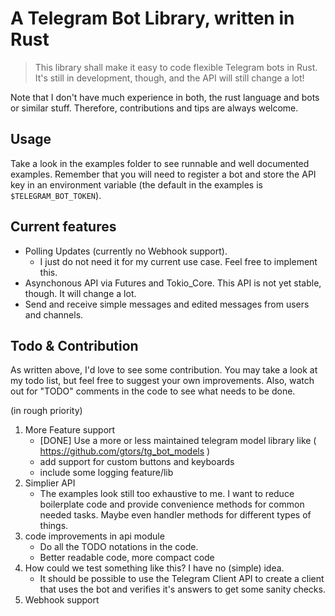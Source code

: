 # A Telegram Bot Library, written in Rust

> This library shall make it easy to code flexible Telegram bots in Rust. It's still in development, though, and the API will still change a lot!

Note that I don't have much experience in both, the rust language and bots or similar stuff. Therefore, contributions and tips are always welcome.


## Usage
Take a look in the examples folder to see runnable and well documented examples. Remember that you will need to register a bot and store the API key in an environment variable (the default in the examples is `$TELEGRAM_BOT_TOKEN`).


## Current features
* Polling Updates (currently no Webhook support).
	* I just do not need it for my current use case. Feel free to implement this.
* Asynchonous API via Futures and Tokio_Core. This API is not yet stable, though. It will change a lot.
* Send and receive simple messages and edited messages from users and channels.


## Todo & Contribution

As written above, I'd love to see some contribution. You may take a look at my todo list, but feel free to suggest your own improvements. Also, watch out for "TODO" comments in the code to see what needs to be done.

(in rough priority)

1. More Feature support
	* [DONE] Use a more or less maintained telegram model library like ( https://github.com/gtors/tg_bot_models )
	* add support for custom buttons and keyboards
	* include some logging feature/lib
2. Simplier API
	* The examples look still too exhaustive to me. I want to reduce boilerplate code and provide convenience methods for common needed tasks. Maybe even handler methods for different types of things.
2. code improvements in api module
	* Do all the TODO notations in the code.
	* Better readable code, more compact code
3. How could we test something like this? I have no (simple) idea.
	* It should be possible to use the Telegram Client API to create a client that uses the bot and verifies it's answers to get some sanity checks.
3. Webhook support

